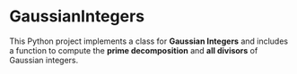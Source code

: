 # GaussianIntegers
This Python project implements a class for **Gaussian Integers** and includes a function to compute the **prime decomposition** and **all divisors** of Gaussian integers.
